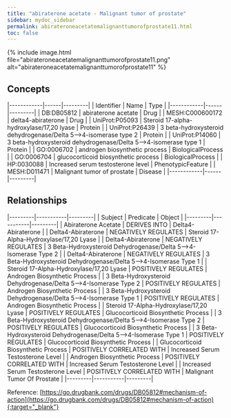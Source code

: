 ```yaml
---
title: "abiraterone acetate - Malignant tumor of prostate"
sidebar: mydoc_sidebar
permalink: abirateroneacetatemalignanttumorofprostate11.html
toc: false 
---
```


{% include image.html file="abirateroneacetatemalignanttumorofprostate11.png" alt="abirateroneacetatemalignanttumorofprostate11" %}

## Concepts

|------------|------|---------|
| Identifier | Name | Type    |
|------------|------|---------|
| DB:DB05812 | abiraterone acetate | Drug |
| MESH:C000600172 | delta4-abiraterone | Drug |
| UniProt:P05093 | Steroid 17-alpha-hydroxylase/17,20 lyase | Protein |
| UniProt:P26439 | 3 beta-hydroxysteroid dehydrogenase/Delta 5-->4-isomerase type 2 | Protein |
| UniProt:P14060 | 3 beta-hydroxysteroid dehydrogenase/Delta 5-->4-isomerase type 1 | Protein |
| GO:0006702 | androgen biosynthetic process | BiologicalProcess |
| GO:0006704 | glucocorticoid biosynthetic process | BiologicalProcess |
| HP:0030088 | Increased serum testosterone level | PhenotypicFeature |
| MESH:D011471 | Malignant tumor of prostate | Disease |
|------------|------|---------|

## Relationships

|---------|-----------|---------|
| Subject | Predicate | Object  |
|---------|-----------|---------|
| Abiraterone Acetate | DERIVES INTO | Delta4-Abiraterone |
| Delta4-Abiraterone | NEGATIVELY REGULATES | Steroid 17-Alpha-Hydroxylase/17,20 Lyase |
| Delta4-Abiraterone | NEGATIVELY REGULATES | 3 Beta-Hydroxysteroid Dehydrogenase/Delta 5-->4-Isomerase Type 2 |
| Delta4-Abiraterone | NEGATIVELY REGULATES | 3 Beta-Hydroxysteroid Dehydrogenase/Delta 5-->4-Isomerase Type 1 |
| Steroid 17-Alpha-Hydroxylase/17,20 Lyase | POSITIVELY REGULATES | Androgen Biosynthetic Process |
| 3 Beta-Hydroxysteroid Dehydrogenase/Delta 5-->4-Isomerase Type 2 | POSITIVELY REGULATES | Androgen Biosynthetic Process |
| 3 Beta-Hydroxysteroid Dehydrogenase/Delta 5-->4-Isomerase Type 1 | POSITIVELY REGULATES | Androgen Biosynthetic Process |
| Steroid 17-Alpha-Hydroxylase/17,20 Lyase | POSITIVELY REGULATES | Glucocorticoid Biosynthetic Process |
| 3 Beta-Hydroxysteroid Dehydrogenase/Delta 5-->4-Isomerase Type 2 | POSITIVELY REGULATES | Glucocorticoid Biosynthetic Process |
| 3 Beta-Hydroxysteroid Dehydrogenase/Delta 5-->4-Isomerase Type 1 | POSITIVELY REGULATES | Glucocorticoid Biosynthetic Process |
| Glucocorticoid Biosynthetic Process | POSITIVELY CORRELATED WITH | Increased Serum Testosterone Level |
| Androgen Biosynthetic Process | POSITIVELY CORRELATED WITH | Increased Serum Testosterone Level |
| Increased Serum Testosterone Level | POSITIVELY CORRELATED WITH | Malignant Tumor Of Prostate |
|---------|-----------|---------|

Reference: [https://go.drugbank.com/drugs/DB05812#mechanism-of-action](https://go.drugbank.com/drugs/DB05812#mechanism-of-action){:target="_blank"}